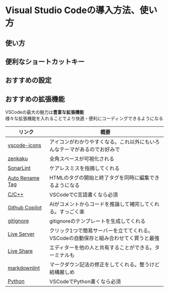 # Visual Studio Codeの導入方法、使い方

## 使い方

## 便利なショートカットキー

## おすすめの設定

## おすすめの拡張機能

VSCodeの最大の魅力は**豊富な拡張機能**  
様々な拡張機能を入れることでより快適・便利にコーディングできるようになる

| リンク | 概要 |
| ------ | ---- |
| [vscode-icons](https://marketplace.visualstudio.com/items?itemName=vscode-icons-team.vscode-icons) | アイコンがわかりやすくなる。これ以外にもいろんなテーマがあるのでお好みで |
| [zenkaku](https://marketplace.visualstudio.com/items?itemName=mosapride.zenkaku) | 全角スペースが可視化される |
| [SonarLint](https://marketplace.visualstudio.com/items?itemName=SonarSource.sonarlint-vscode) | ケアレスミスを指摘してくれる |
| [Auto Rename Tag](https://marketplace.visualstudio.com/items?itemName=formulahendry.auto-rename-tag) | HTMLのタグの開始と終了タグを同時に編集できるようになる |
| [C/C++](https://marketplace.visualstudio.com/items?itemName=ms-vscode.cpptools) | VSCodeでC言語書くなら必須 |
| [Github Copilot](https://marketplace.visualstudio.com/items?itemName=GitHub.copilot) | AIがコメントからコードを推論して補完してくれる。すっごく楽 |
| [gitignore](https://marketplace.visualstudio.com/items?itemName=codezombiech.gitignore) | gitignoreのテンプレートを生成してくれる |
| [Live Server](https://marketplace.visualstudio.com/items?itemName=ritwickdey.LiveServer) | クリック1つで簡易サーバーを立ててくれる。VSCodeの自動保存と組み合わせてく買うと最強 |
| [Live Share](https://marketplace.visualstudio.com/items?itemName=MS-vsliveshare.vsliveshare) | エディターを他の人と共有することができる。ターミナルも |
| [markdownlint](https://marketplace.visualstudio.com/items?itemName=DavidAnson.vscode-markdownlint) | マークダウン記法の修正をしてくれる。整うけど結構厳しめ |
| [Python](https://marketplace.visualstudio.com/items?itemName=ms-python.python) | VSCodeでPython書くなら必須 |
